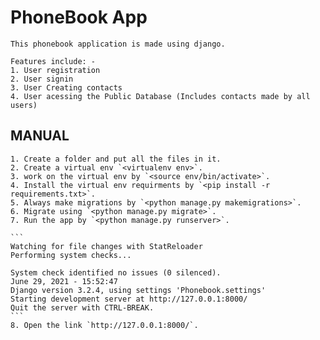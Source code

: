 # PhoneBook App

    This phonebook application is made using django.

    Features include: -
    1. User registration
    2. User signin
    3. User Creating contacts
    4. User acessing the Public Database (Includes contacts made by all users)

## MANUAL

    1. Create a folder and put all the files in it.
    2. Create a virtual env `<virtualenv env>`.
    3. work on the virtual env by `<source env/bin/activate>`.
    4. Install the virtual env requirments by `<pip install -r requirements.txt>`.
    5. Always make migrations by `<python manage.py makemigrations>`.
    6. Migrate using `<python manage.py migrate>`.
    7. Run the app by `<python manage.py runserver>`.

    ```
    Watching for file changes with StatReloader
    Performing system checks...

    System check identified no issues (0 silenced).
    June 29, 2021 - 15:52:47
    Django version 3.2.4, using settings 'Phonebook.settings'
    Starting development server at http://127.0.0.1:8000/
    Quit the server with CTRL-BREAK.
    ```
    8. Open the link `http://127.0.0.1:8000/`.